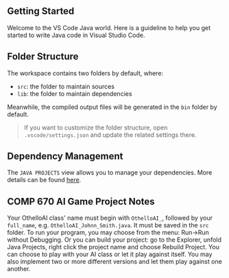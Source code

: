 ## Getting Started

Welcome to the VS Code Java world. Here is a guideline to help you get started to write Java code in Visual Studio Code.

## Folder Structure

The workspace contains two folders by default, where:

- `src`: the folder to maintain sources
- `lib`: the folder to maintain dependencies

Meanwhile, the compiled output files will be generated in the `bin` folder by default.

> If you want to customize the folder structure, open `.vscode/settings.json` and update the related settings there.

## Dependency Management

The `JAVA PROJECTS` view allows you to manage your dependencies. More details can be found [here](https://github.com/microsoft/vscode-java-dependency#manage-dependencies).


## COMP 670 AI Game Project Notes

Your OthelloAI class' name must begin with `OthelloAI_`, followed by your `full_name`, e.g. `OthelloAI_Johnn_Smith.java`. It must be saved in the `src` folder.
To run your program, you may choose from the menu: Run->Run without Debugging.
Or you can build your project: go to the Explorer, unfold Java Projects, right click the project name and choose Rebuild Project.
You can choose to play with your AI class or let it play against itself. You may also implement two or more different versions and let them play against one another.
